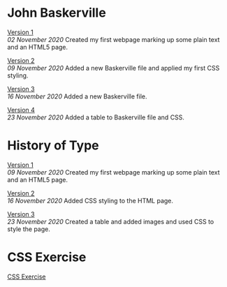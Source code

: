 John Baskerville
================
[Version 1](https://saskia-kano.github.io/john_baskerville/baskerville-one.html)	
*02 November 2020*
Created my first webpage marking up some plain text and an HTML5 page.

[Version 2](https://saskia-kano.github.io/john_baskerville/baskerville-two.html)	
*09 November 2020*
Added a new Baskerville file and applied my first CSS styling.

[Version 3](https://saskia-kano.github.io/john_baskerville/baskerville-three.html)	
*16 November 2020*
Added a new Baskerville file.

[Version 4](https://saskia-kano.github.io/john_baskerville/baskerville-four.html)	
*23 November 2020*
Added a table to Baskerville file and CSS.





History of Type
===============
[Version 1](https://saskia-kano.github.io/john_baskerville/type-history.html)	
*09 November 2020*
Created my first webpage marking up some plain text and an HTML5 page.

[Version 2](https://saskia-kano.github.io/john_baskerville/type-history1.html)	
*16 November 2020*
Added CSS styling to the HTML page.

[Version 3](https://saskia-kano.github.io/john_baskerville/type-history2.html)	
*23 November 2020*
Created a table and added images and used CSS to style the page.





CSS Exercise
============
[CSS Exercise](https://saskia-kano.github.io/john_baskerville/css_exercise.html)	



